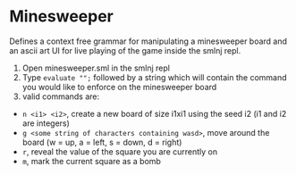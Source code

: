 # Minesweeper
Defines a context free grammar for manipulating a minesweeper board and an ascii art UI for live playing of the game inside the smlnj repl. 

1. Open minesweeper.sml in the smlnj repl
2. Type `evaluate "";` followed by a string which will contain the command you would like to enforce on the minesweeper board
3. valid commands are:

  - `n <i1> <i2>`, create a new board of size i1xi1 using the seed i2 (i1 and i2 are integers)
  - `g <some string of characters containing wasd>`, move around the board (w = up, a = left, s = down, d = right)
  - `r`, reveal the value of the square you are currently on
  - `m`, mark the current square as a bomb
